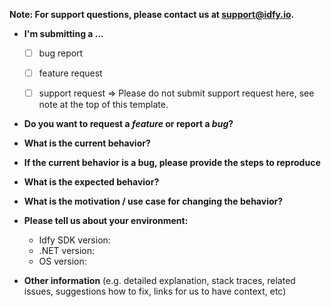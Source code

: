 **Note: For support questions, please contact us at support@idfy.io.**

* **I'm submitting a ...**
  - [ ] bug report
  - [ ] feature request
  - [ ] support request => Please do not submit support request here, see note at the top of this template.


* **Do you want to request a *feature* or report a *bug*?**



* **What is the current behavior?**



* **If the current behavior is a bug, please provide the steps to reproduce**



* **What is the expected behavior?**



* **What is the motivation / use case for changing the behavior?**



* **Please tell us about your environment:**
  
  - Idfy SDK version: 
  - .NET version: 
  - OS version: 


* **Other information** (e.g. detailed explanation, stack traces, related issues, suggestions how to fix, links for us to have context, etc)
